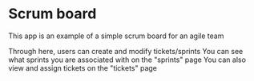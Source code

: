 # Scrum board

This app is an example of a simple scrum board for an agile team

Through here, users can create and modify tickets/sprints
You can see what sprints you are associated with on the "sprints" page
You can also view and assign tickets on the "tickets" page


